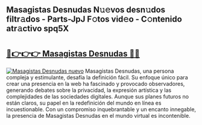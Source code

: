 ## Masagistas Desnudas N𝚞𝚎vos desn𝚞dos filtr𝚊dos - Parts-JpJ F𝚘tos vid𝚎o - C𝚘ntenido atr𝚊ctivo spq5X

# <h2><a href="http://mb8fos.tromn.icu/?c=Masagistas+Desnudas">🔗👉👉👉 Masagistas Desnudas 🔗🔗</a></h2>

[![Masagistas Desnudas nuevo](https://i.imgur.com/pEAQMta.gif)](http://mb8fos.tromn.icu/?c=Masagistas+Desnudas)
Masagistas Desnudas, una persona compleja y estimulante, desafía la definición fácil. Su enfoque único para crear una presencia en la web ha fascinado y provocado observadores, generando debates sobre la privacidad, la expresión artística y las complejidades de las sociedades digitales. Aunque sus planes futuros no están claros, su papel en la redefinición del mundo en línea es incuestionable. Con un compromiso inquebrantable y un encanto innegable, la presencia de Masagistas Desnudas en el mundo virtual es incontenible.
